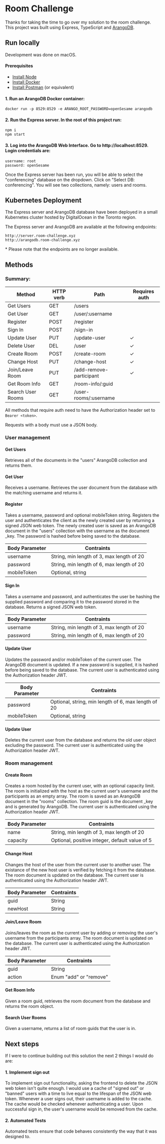 # Room Challenge

Thanks for taking the time to go over my solution to the room challenge. This project was built using Express, TypeScript and [ArangoDB](https://www.arangodb.com/).

## Run locally

Development was done on macOS.

#### Prerequisites

- [Install Node](https://nodejs.org/en/download/)
- [Install Docker](https://docs.docker.com/get-docker/)
- [Install Postman](https://www.postman.com/downloads/) (or equivalent)

#### 1. Run an ArangoDB Docker container:

```
docker run -p 8529:8529 -e ARANGO_ROOT_PASSWORD=openSesame arangodb
```

#### 2. Run the Express server. In the root of this project run:

```
npm i
npm start
```

#### 3. Log into the ArangoDB Web Interface. Go to http://localhost:8529. Login credentials are:

```
username: root
password: openSesame
```

Once the Express server has been run, you will be able to select the "conferencing" database on the dropdown. Click on "Select DB: conferencing". You will see two collections, namely: users and rooms.

## Kubernetes Deployment

The Express server and ArangoDB database have been deployed in a small Kubernetes cluster hosted by DigitalOcean in the Toronto region.

The Express server and ArangoDB are available at the following endpoints:

```
http://server.room-challenge.xyz
http://arangodb.room-challenge.xyz
```

\* Please note that the endpoints are no longer available. 

## Methods

### Summary:

| Method            | HTTP verb | Path                    | Requires auth |
| ----------------- | --------- | ----------------------- | ------------- |
| Get Users         | GET       | /users                  |               |
| Get User          | GET       | /user/:username         |               |
| Register          | POST      | /register               |               |
| Sign In           | POST      | /sign-in                |               |
| Update User       | PUT       | /update-user            | ✓             |
| Delete User       | DEL       | /user                   | ✓             |
| Create Room       | POST      | /create-room            | ✓             |
| Change Host       | PUT       | /change-host            | ✓             |
| Join/Leave Room   | PUT       | /add-remove-participant | ✓             |
| Get Room Info     | GET       | /room-info/:guid        |               |
| Search User Rooms | GET       | /user-rooms/:username   |               |

All methods that require auth need to have the Authorization header set to `Bearer <token>`.

Requests with a body must use a JSON body.

### User management

#### Get Users

Retrieves all of the documents in the "users" ArangoDB collection and returns them.

#### Get User

Receives a username. Retrieves the user document from the database with the matching username and returns it.

#### Register

Takes a username, password and optional mobileToken string. Registers the user and authenticates the client as the newly created user by returning a signed JSON web token. The newly created user is saved as an ArangoDB document in the "users" collection with the username as the document \_key. The password is hashed before being saved to the database.

| Body Parameter | Contraints                                |
| -------------- | ----------------------------------------- |
| username       | String, min length of 3, max length of 20 |
| password       | String, min length of 6, max length of 20 |
| mobileToken    | Optional, string                          |

#### Sign In

Takes a username and password, and authenticates the user be hashing the supplied password and comparing it to the password stored in the database. Returns a signed JSON web token.

| Body Parameter | Contraints                                |
| -------------- | ----------------------------------------- |
| username       | String, min length of 3, max length of 20 |
| password       | String, min length of 6, max length of 20 |

#### Update User

Updates the password and/or mobileToken of the current user. The ArangoDB document is updated. If a new password is supplied, it is hashed before being saved to the database. The current user is authenticated using the Authorization header JWT.

| Body Parameter | Contraints                                          |
| -------------- | --------------------------------------------------- |
| password       | Optional, string, min length of 6, max length of 20 |
| mobileToken    | Optional, string                                    |

#### Update User

Deletes the current user from the database and returns the old user object excluding the password. The current user is authenticated using the Authorization header JWT.

### Room management

#### Create Room

Creates a room hosted by the current user, with an optional capacity limit. The room is initialized with the host as the current user's username and the participants as an empty array. The room is saved as an ArangoDB document in the "rooms" collection. The room guid is the document \_key and is generated by ArangoDB. The current user is authenticated using the Authorization header JWT.

| Body Parameter | Contraints                                     |
| -------------- | ---------------------------------------------- |
| name           | String, min length of 3, max length of 20      |
| capacity       | Optional, positive integer, default value of 5 |

#### Change Host

Changes the host of the user from the current user to another user. The existance of the new host user is verified by fetching it from the database. The room document is updated on the database. The current user is authenticated using the Authorization header JWT.

| Body Parameter | Contraints |
| -------------- | ---------- |
| guid           | String     |
| newHost        | String     |

#### Join/Leave Room

Joins/leaves the room as the current user by adding or removing the user's username from the participants array. The room document is updated on the database. The current user is authenticated using the Authorization header JWT.

| Body Parameter | Contraints             |
| -------------- | ---------------------- |
| guid           | String                 |
| action         | Enum "add" or "remove" |

#### Get Room Info

Given a room guid, retrieves the room document from the database and returns the room object.

#### Search User Rooms

Given a username, returns a list of room guids that the user is in.

## Next steps

If I were to continue building out this solution the next 2 things I would do are:

#### 1. Implement sign out

To implement sign out functionality, asking the frontend to delete the JSON web token isn't quite enough. I would use a cache of "signed out" or "banned" users with a time to live equal to the lifespan of the JSON web token. Whenever a user signs out, their username is added to the cache. The cache would be checked whenever authenticating a user. Upon successful sign in, the user's username would be removed from the cache.

#### 2. Automated Tests

Automated tests ensure that code behaves consistently the way that it was designed to.
